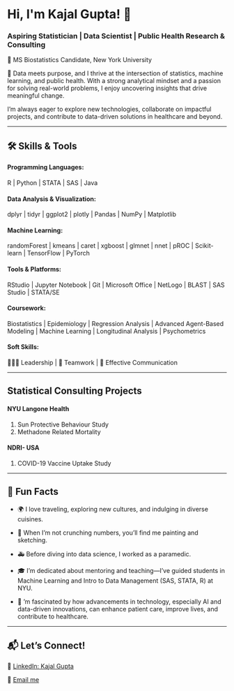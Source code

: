 # Hi, I'm Kajal Gupta! 👋

### Aspiring Statistician | Data Scientist | Public Health Research & Consulting

📍 MS Biostatistics Candidate, New York University

🔢 Data meets purpose, and I thrive at the intersection of statistics, machine learning, and public health. With a strong analytical mindset and a passion for solving real-world problems, I enjoy uncovering insights that drive meaningful change.

I’m always eager to explore new technologies, collaborate on impactful projects, and contribute to data-driven solutions in healthcare and beyond.

---
## 🛠 Skills & Tools

#### Programming Languages:
R | Python | STATA | SAS | Java

#### Data Analysis & Visualization:
dplyr | tidyr | ggplot2 | plotly | Pandas | NumPy | Matplotlib

#### Machine Learning:
randomForest | kmeans | caret | xgboost | glmnet | nnet | pROC | Scikit-learn | TensorFlow | PyTorch

#### Tools & Platforms:
RStudio | Jupyter Notebook | Git | Microsoft Office | NetLogo | BLAST | SAS Studio | STATA/SE

#### Coursework:
 Biostatistics | Epidemiology | Regression Analysis | Advanced Agent-Based Modeling | Machine Learning | Longitudinal Analysis | Psychometrics

#### Soft Skills:
🧑‍🤝‍🧑 Leadership | 🤝 Teamwork | 💬 Effective Communication

---
##  Statistical Consulting Projects 
#### NYU Langone Health 
1. Sun Protective Behaviour Study
2.  Methadone Related Mortality

#### NDRI- USA
1. COVID-19 Vaccine Uptake Study 
---
## 🎨 Fun Facts

- 🌍 I love traveling, exploring new cultures, and indulging in diverse cuisines.

- 🎨 When I’m not crunching numbers, you’ll find me painting and sketching.

- 🚑 Before diving into data science, I worked as a paramedic.

- 🎓 I’m dedicated about mentoring and teaching—I’ve guided students in Machine Learning and Intro to Data Management (SAS, STATA, R) at NYU.

- 🏥 ’m fascinated by how advancements in technology, especially AI and data-driven innovations, can enhance patient care, improve lives, and contribute to healthcare.

---
## 📬 Let’s Connect!

💼 [LinkedIn: Kajal Gupta](https://www.linkedin.com/in/kajalgupta37/)
 
📧 [Email me](mailto:kajal0307gupta@gmail.com)


